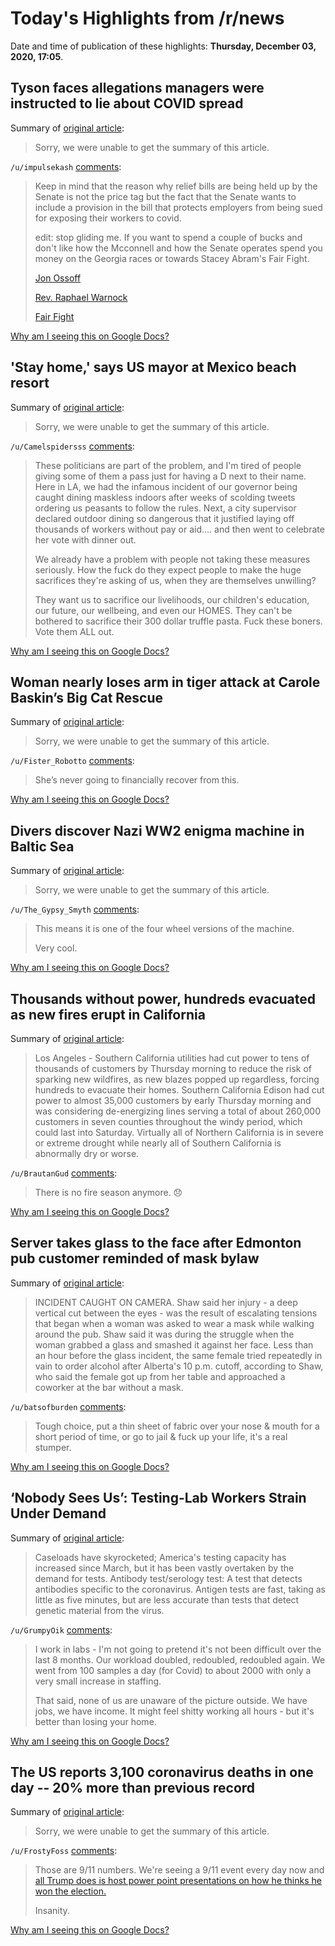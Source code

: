 # Today's Highlights from /r/news

Date and time of publication of these highlights: **Thursday, December 03, 2020, 17:05**.

## Tyson faces allegations managers were instructed to lie about COVID spread

Summary of [original article](https://cbs2iowa.com/news/local/tyson-faces-allegations-managers-were-instructed-to-lie-about-covid-spread):

> Sorry, we were unable to get the summary of this article.

`/u/impulsekash` [comments](https://www.reddit.com/r/news/comments/k5znkr/tyson_faces_allegations_managers_were_instructed/):

> Keep in mind that the reason why relief bills are being held up by the Senate is not the price tag but the fact that the Senate wants to include a provision in the bill that protects employers from being sued for exposing their workers to covid.
> 
> edit: stop gliding me.  If you want to spend a couple of bucks and don't like how the Mcconnell and how the Senate operates spend you money on the Georgia races or towards Stacey Abram's Fair Fight.  
> 
> [Jon Ossoff](https://electjon.com/) 
> 
> [Rev. Raphael Warnock](https://warnockforgeorgia.com/)
> 
> [Fair Fight](https://fairfight.com/)

[Why am I seeing this on Google Docs?](https://docs.google.com/document/d/1Dc6We63vOXIZsc0op-Bt4abqkYjXzOigalQqFxmvvbM/edit?usp=sharing)

## 'Stay home,' says US mayor at Mexico beach resort

Summary of [original article](https://www.bbc.com/news/world-us-canada-55168634):

> Sorry, we were unable to get the summary of this article.

`/u/Camelspidersss` [comments](https://www.reddit.com/r/news/comments/k5zxa7/stay_home_says_us_mayor_at_mexico_beach_resort/):

> These politicians are part of the problem,  and I'm tired of people giving some of them a pass just for having a D next to their name.  
> Here in LA,  we had the infamous incident of our governor being caught dining maskless indoors after weeks of scolding tweets ordering us peasants to follow the rules.  Next,  a city supervisor declared outdoor dining so dangerous that it justified laying off thousands of workers without pay or aid.... and then went to celebrate her vote with dinner out.  
> 
> We already have a problem with people not taking these measures seriously. How the fuck do they expect people to make the huge sacrifices they're asking of us,  when they are themselves unwilling?
> 
> They want us to sacrifice our livelihoods, our children's education, our future,  our wellbeing, and even our HOMES. They can't be bothered to sacrifice their 300 dollar truffle pasta.  Fuck these boners. Vote them ALL out.

[Why am I seeing this on Google Docs?](https://docs.google.com/document/d/1Dc6We63vOXIZsc0op-Bt4abqkYjXzOigalQqFxmvvbM/edit?usp=sharing)

## Woman nearly loses arm in tiger attack at Carole Baskin’s Big Cat Rescue

Summary of [original article](https://www.clickorlando.com/news/local/2020/12/03/1-injured-in-animal-attack-at-big-cat-rescue-owned-by-carole-baskin/):

> Sorry, we were unable to get the summary of this article.

`/u/Fister_Robotto` [comments](https://www.reddit.com/r/news/comments/k61036/woman_nearly_loses_arm_in_tiger_attack_at_carole/):

> She’s never going to financially recover from this.

[Why am I seeing this on Google Docs?](https://docs.google.com/document/d/1Dc6We63vOXIZsc0op-Bt4abqkYjXzOigalQqFxmvvbM/edit?usp=sharing)

## Divers discover Nazi WW2 enigma machine in Baltic Sea

Summary of [original article](https://www.reuters.com/article/us-germany-war-enigma-idUSKBN28D25F):

> Sorry, we were unable to get the summary of this article.

`/u/The_Gypsy_Smyth` [comments](https://www.reddit.com/r/news/comments/k60jb0/divers_discover_nazi_ww2_enigma_machine_in_baltic/):

> This means it is one of the four wheel versions of the machine. 
> 
> Very cool.

[Why am I seeing this on Google Docs?](https://docs.google.com/document/d/1Dc6We63vOXIZsc0op-Bt4abqkYjXzOigalQqFxmvvbM/edit?usp=sharing)

## Thousands without power, hundreds evacuated as new fires erupt in California

Summary of [original article](https://www.cbsnews.com/news/california-wildfires-thousands-without-power-hundreds-evacuated-as-new-fires-erupt/):

> Los Angeles - Southern California utilities had cut power to tens of thousands of customers by Thursday morning to reduce the risk of sparking new wildfires, as new blazes popped up regardless, forcing hundreds to evacuate their homes. Southern California Edison had cut power to almost 35,000 customers by early Thursday morning and was considering de-energizing lines serving a total of about 260,000 customers in seven counties throughout the windy period, which could last into Saturday. Virtually all of Northern California is in severe or extreme drought while nearly all of Southern California is abnormally dry or worse.

`/u/BrautanGud` [comments](https://www.reddit.com/r/news/comments/k5xnvg/thousands_without_power_hundreds_evacuated_as_new/):

> There is no fire season anymore. 😞

[Why am I seeing this on Google Docs?](https://docs.google.com/document/d/1Dc6We63vOXIZsc0op-Bt4abqkYjXzOigalQqFxmvvbM/edit?usp=sharing)

## Server takes glass to the face after Edmonton pub customer reminded of mask bylaw

Summary of [original article](https://edmonton.ctvnews.ca/server-takes-glass-to-the-face-after-edmonton-pub-customer-reminded-of-mask-bylaw-1.5214695):

> INCIDENT CAUGHT ON CAMERA. Shaw said her injury - a deep vertical cut between the eyes - was the result of escalating tensions that began when a woman was asked to wear a mask while walking around the pub. Shaw said it was during the struggle when the woman grabbed a glass and smashed it against her face. Less than an hour before the glass incident, the same female tried repeatedly in vain to order alcohol after Alberta's 10 p.m. cutoff, according to Shaw, who said the female got up from her table and approached a coworker at the bar without a mask.

`/u/batsofburden` [comments](https://www.reddit.com/r/news/comments/k5vgtn/server_takes_glass_to_the_face_after_edmonton_pub/):

> Tough choice, put a thin sheet of fabric over your nose & mouth for a short period of time, or go to jail & fuck up your life, it's a real stumper.

[Why am I seeing this on Google Docs?](https://docs.google.com/document/d/1Dc6We63vOXIZsc0op-Bt4abqkYjXzOigalQqFxmvvbM/edit?usp=sharing)

## ‘Nobody Sees Us’: Testing-Lab Workers Strain Under Demand

Summary of [original article](https://www.nytimes.com/2020/12/03/health/coronavirus-testing-labs-workers.html?referringSource=articleShare):

> Caseloads have skyrocketed; America's testing capacity has increased since March, but it has been vastly overtaken by the demand for tests. Antibody test/serology test: A test that detects antibodies specific to the coronavirus. Antigen tests are fast, taking as little as five minutes, but are less accurate than tests that detect genetic material from the virus.

`/u/GrumpyOik` [comments](https://www.reddit.com/r/news/comments/k62uob/nobody_sees_us_testinglab_workers_strain_under/):

> I work in labs - I'm not going to pretend it's not been difficult over the last 8 months. Our workload doubled, redoubled, redoubled again. We went from 100 samples a day (for Covid) to about 2000 with only a very small increase in staffing.
> 
> That said, none of us are unaware of the picture outside. We have jobs, we have income. It might feel shitty working all hours - but it's better than losing your home.

[Why am I seeing this on Google Docs?](https://docs.google.com/document/d/1Dc6We63vOXIZsc0op-Bt4abqkYjXzOigalQqFxmvvbM/edit?usp=sharing)

## The US reports 3,100 coronavirus deaths in one day -- 20% more than previous record

Summary of [original article](https://edition.cnn.com/2020/12/03/health/us-coronavirus-thursday/index.html):

> Sorry, we were unable to get the summary of this article.

`/u/FrostyFoss` [comments](https://www.reddit.com/r/news/comments/k5tibe/the_us_reports_3100_coronavirus_deaths_in_one_day/):

> Those are 9/11 numbers. We're seeing a 9/11 event every day now and [all Trump does is host power point presentations on how he thinks he won the election.](https://www.youtube.com/watch?v=720O_yBLrTs)
> 
> Insanity.

[Why am I seeing this on Google Docs?](https://docs.google.com/document/d/1Dc6We63vOXIZsc0op-Bt4abqkYjXzOigalQqFxmvvbM/edit?usp=sharing)

